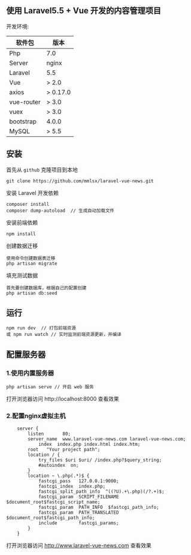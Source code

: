 ## 使用 Laravel5.5 + Vue 开发的内容管理项目

开发环境:

| 软件包 | 版本 |
| --- | --- |
| Php | 7.0 |
| Server | nginx |
| Laravel | 5.5 |
| Vue | > 2.0 |
| axios | > 0.17.0 |
| vue-router | > 3.0 |
| vuex | > 3.0 |
| bootstrap | 4.0.0 |
| MySQL | > 5.5 |


## 安装
首先从 `github` 克隆项目到本地
```
git clone https://github.com/mmlsx/laravel-vue-news.git
```

安装 Laravel 开发依赖
```
composer install
composer dump-autoload  // 生成自动加载文件
```

安装前端依赖
```
npm install
```

创建数据迁移
```
使用命令创建数据表迁移
php artisan migrate
```

填充测试数据
```
首先要创建数据库，根据自己的配置创建
php artisan db:seed
```

## 运行 
```
npm run dev  // 打包前端资源
或 npm run watch // 实时监测前端资源更新，并编译
```

## 配置服务器

### 1.使用内置服务器
```
php artisan serve // 开启 web 服务

```
打开浏览器访问 http://localhost:8000 查看效果

### 2.配置nginx虚拟主机
```nginx
	server {
		listen       80;
		server_name  www.laravel-vue-news.com laravel-vue-news.com;
			index  index.php index.html index.htm;
		root   "Your project path";
		location / {
		    try_files $uri $uri/ /index.php?$query_string;
		    #autoindex  on;
		}
		location ~ \.php(.*)$ {
		    fastcgi_pass   127.0.0.1:9000;
		    fastcgi_index  index.php;
		    fastcgi_split_path_info  ^((?U).+\.php)(/?.+)$;
		    fastcgi_param  SCRIPT_FILENAME  $document_root$fastcgi_script_name;
		    fastcgi_param  PATH_INFO  $fastcgi_path_info;
		    fastcgi_param  PATH_TRANSLATED  $document_root$fastcgi_path_info;
		    include        fastcgi_params;
		}
	}
```
打开浏览器访问 http://www.laravel-vue-news.com 查看效果

